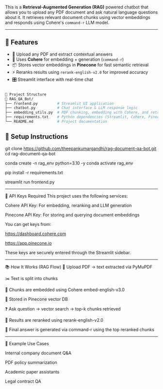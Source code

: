 This is a **Retrieval-Augmented Generation (RAG)** powered chatbot that allows you to upload any PDF document and ask natural language questions about it. It retrieves relevant document chunks using vector embeddings and responds using Cohere's `command-r` LLM model.

---

## 🚀 Features

- 📄 Upload any PDF and extract contextual answers
- 🧠 Uses **Cohere** for embedding + generation (`command-r`)
- 📦 Stores vector embeddings in **Pinecone** for fast semantic retrieval
- ⚡ Reranks results using `rerank-english-v2.0` for improved accuracy
- 🎛️ Streamlit interface with real-time chat


```bash

📂 Project Structure
📁 RAG_QA_Bot/
├── frontend.py         # Streamlit UI application
├── chatbot.py          # Chat interface & LLM response logic
├── embedding_utils.py  # PDF chunking, embedding with Cohere, and retrieval with Pinecone
├── requirements.txt    # Python dependencies (Streamlit, Cohere, Pinecone, PyMuPDF)
└── README.md           # Project documentation
```

## 🔧 Setup Instructions

git clone https://github.com/theepankumargandhi/rag-document-qa-bot.git
cd rag-document-qa-bot

conda create -n rag_env python=3.10 -y
conda activate rag_env

pip install -r requirements.txt

streamlit run frontend.py

---

🔑 API Keys Required
This project uses the following services:

Cohere API Key: For embedding, reranking and LLM generation

Pinecone API Key: For storing and querying document embeddings

You can get keys from:

https://dashboard.cohere.com

https://app.pinecone.io

These keys are securely entered through the Streamlit sidebar.

---

📚 How It Works (RAG Flow)
📄 Upload PDF → text extracted via PyMuPDF

✂️ Text is split into chunks

🔡 Chunks are embedded using Cohere embed-english-v3.0

💾 Stored in Pinecone vector DB

❓ Ask question → vector search → top-k chunks retrieved

🧠 Results are reranked using rerank-english-v2.0

🤖 Final answer is generated via command-r using the top reranked chunks

---

📌 Example Use Cases


Internal company document Q&A

PDF policy summarization

Academic paper assistants

Legal contract QA



